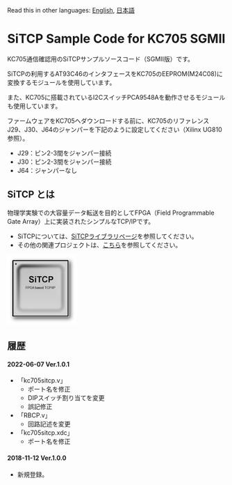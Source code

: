 Read this in other languages: [English](README.md), [日本語](README.ja.md)

# SiTCP Sample Code for KC705 SGMII

KC705通信確認用のSiTCPサンプルソースコード（SGMII版）です。

SiTCPの利用するAT93C46のインタフェースをKC705のEEPROM(M24C08)に変換するモジュールを使用しています。

また、KC705に搭載されているI2CスイッチPCA9548Aを動作させるモジュールも使用しています。

ファームウェアをKC705へダウンロードする前に、KC705のリファレンスJ29、J30、J64のジャンパーを下記のように設定してください（Xilinx UG810参照）。

* J29：ピン2-3間をジャンパー接続
* J30：ピン2-3間をジャンパー接続
* J64：ジャンパーなし


## SiTCP とは

物理学実験での大容量データ転送を目的としてFPGA（Field Programmable Gate Array）上に実装されたシンプルなTCP/IPです。

* SiTCPについては、[SiTCPライブラリページ](https://www.bbtech.co.jp/products/sitcp-library/)を参照してください。
* その他の関連プロジェクトは、[こちら](https://github.com/BeeBeansTechnologies)を参照してください。

![SiTCP](sitcp.png)


## 履歴

#### 2022-06-07 Ver.1.0.1
* 「kc705sitcp.v」
    * ポート名を修正
    * DIPスイッチ割り当てを変更
    * 誤記修正
* 「RBCP.v」
    * 回路記述を変更
* 「kc705sitcp.xdc」
    * ポート名を修正

#### 2018-11-12 Ver.1.0.0

* 新規登録。
